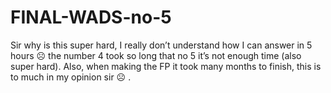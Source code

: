 # FINAL-WADS-no-5

Sir why is this super hard, I really don’t understand how I can answer in 5 hours ☹ the number 4 took so long that no 5 it’s not enough time (also super hard). Also, when making the FP it took many months to finish, this is to much in my opinion sir ☹ .
